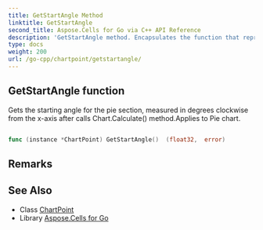 ```yaml
---
title: GetStartAngle Method 
linktitle: GetStartAngle
second_title: Aspose.Cells for Go via C++ API Reference
description: 'GetStartAngle method. Encapsulates the function that represents getstartangle in Go.'
type: docs
weight: 200
url: /go-cpp/chartpoint/getstartangle/
---
```


## GetStartAngle function

Gets the starting angle for the pie section, measured in degrees clockwise from the x-axis after calls Chart.Calculate() method.Applies to Pie chart.

```go

func (instance *ChartPoint) GetStartAngle()  (float32,  error) 

```

## Remarks


## See Also

* Class [ChartPoint](../)
* Library [Aspose.Cells for Go](../../)
